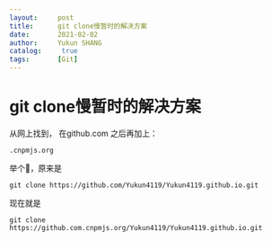 ```yaml
---
layout:     post
title:      git clone慢暂时的解决方案
date:       2021-02-02
author:     Yukun SHANG
catalog: 	 true
tags:		[Git]
---
```


# git clone慢暂时的解决方案

从网上找到， 在github.com 之后再加上：

```
.cnpmjs.org
```

举个🌰，原来是

```
git clone https://github.com/Yukun4119/Yukun4119.github.io.git
```

现在就是

```
git clone https://github.com.cnpmjs.org/Yukun4119/Yukun4119.github.io.git
```

